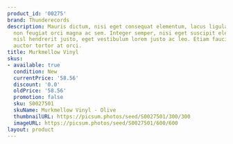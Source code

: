 ```yaml
---
product_id: '00275'
brand: Thunderecords
description: Mauris dictum, nisi eget consequat elementum, lacus ligula molestie metus,
  non feugiat orci magna ac sem. Integer semper, nisi eget suscipit eleifend, erat
  nisl hendrerit justo, eget vestibulum lorem justo ac leo. Etiam faucibus. Vestibulum
  auctor tortor at orci.
title: Murkmellow Vinyl
skus:
- available: true
  condition: New
  currentPrice: '58.56'
  discount: '0.0'
  oldPrice: '58.56'
  promotion: false
  sku: S0027501
  skuName: Murkmellow Vinyl - Olive
  thumbnailURL: https://picsum.photos/seed/S0027501/300/300
  imageURL: https://picsum.photos/seed/S0027501/600/600
layout: product
---
```

